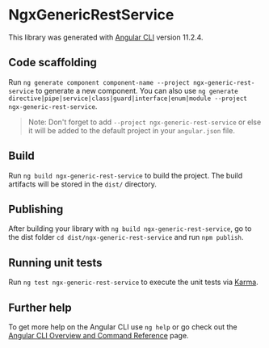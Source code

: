 # NgxGenericRestService

This library was generated with [Angular CLI](https://github.com/angular/angular-cli) version 11.2.4.

## Code scaffolding

Run `ng generate component component-name --project ngx-generic-rest-service` to generate a new component. You can also use `ng generate directive|pipe|service|class|guard|interface|enum|module --project ngx-generic-rest-service`.
> Note: Don't forget to add `--project ngx-generic-rest-service` or else it will be added to the default project in your `angular.json` file. 

## Build

Run `ng build ngx-generic-rest-service` to build the project. The build artifacts will be stored in the `dist/` directory.

## Publishing

After building your library with `ng build ngx-generic-rest-service`, go to the dist folder `cd dist/ngx-generic-rest-service` and run `npm publish`.

## Running unit tests

Run `ng test ngx-generic-rest-service` to execute the unit tests via [Karma](https://karma-runner.github.io).

## Further help

To get more help on the Angular CLI use `ng help` or go check out the [Angular CLI Overview and Command Reference](https://angular.io/cli) page.
